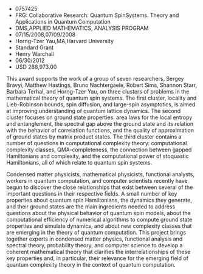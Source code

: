 
* 0757425
* FRG: Collaborative Research: Quantum SpinSystems. Theory and Applications in Quantum Computation
* DMS,APPLIED MATHEMATICS, ANALYSIS PROGRAM
* 07/15/2008,07/09/2008
* Horng-Tzer Yau,MA,Harvard University
* Standard Grant
* Henry Warchall
* 06/30/2012
* USD 288,973.00

This award supports the work of a group of seven researchers, Sergey Bravyi,
Matthew Hastings, Bruno Nachtergaele, Robert Sims, Shannon Starr, Barbara
Terhal, and Horng-Tzer Yau, on three clusters of problems in the mathematical
theory of quantum spin systems. The first cluster, locality and Lieb-Robinson
bounds, spin diffusion, and large-spin asymptotics, is aimed at improving
understanding of quantum lattice dynamics. The second cluster focuses on ground
state properties: area laws for the local entropy and entanglement, the spectral
gap above the ground state and its relation with the behavior of correlation
functions, and the quality of approximation of ground states by matrix product
states. The third cluster contains a number of questions in computational
complexity theory: computational complexity classes, QMA-completeness, the
connection between gapped Hamiltonians and complexity, and the computational
power of stoquastic Hamiltonians, all of which relate to quantum spin systems.

Condensed matter physicists, mathematical physicists, functional analysts,
workers in quantum computation, and computer scientists recently have begun to
discover the close relationships that exist between several of the important
questions in their respective fields. A small number of key properties about
quantum spin Hamiltonians, the dynamics they generate, and their ground states
are the main ingredients needed to address questions about the physical behavior
of quantum spin models, about the computational efficiency of numerical
algorithms to compute ground state properties and simulate dynamics, and about
new complexity classes that are emerging in the theory of quantum computation.
This project brings together experts in condensed matter physics, functional
analysis and spectral theory, probability theory, and computer science to
develop a coherent mathematical theory that clarifies the interrelationships of
these key properties and, in particular, their relevance for the emerging field
of quantum complexity theory in the context of quantum computation.
